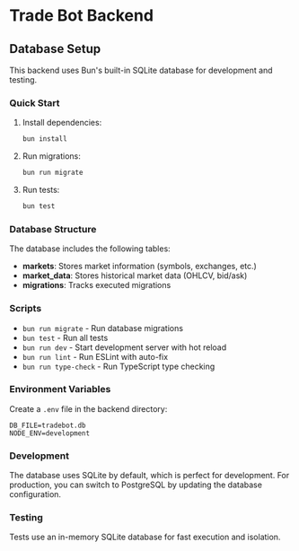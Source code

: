 # Trade Bot Backend

## Database Setup

This backend uses Bun's built-in SQLite database for development and testing.

### Quick Start

1. Install dependencies:

   ```bash
   bun install
   ```

2. Run migrations:

   ```bash
   bun run migrate
   ```

3. Run tests:
   ```bash
   bun test
   ```

### Database Structure

The database includes the following tables:

- **markets**: Stores market information (symbols, exchanges, etc.)
- **market_data**: Stores historical market data (OHLCV, bid/ask)
- **migrations**: Tracks executed migrations

### Scripts

- `bun run migrate` - Run database migrations
- `bun test` - Run all tests
- `bun run dev` - Start development server with hot reload
- `bun run lint` - Run ESLint with auto-fix
- `bun run type-check` - Run TypeScript type checking

### Environment Variables

Create a `.env` file in the backend directory:

```
DB_FILE=tradebot.db
NODE_ENV=development
```

### Development

The database uses SQLite by default, which is perfect for development. For production, you can switch to PostgreSQL by updating the database configuration.

### Testing

Tests use an in-memory SQLite database for fast execution and isolation.
